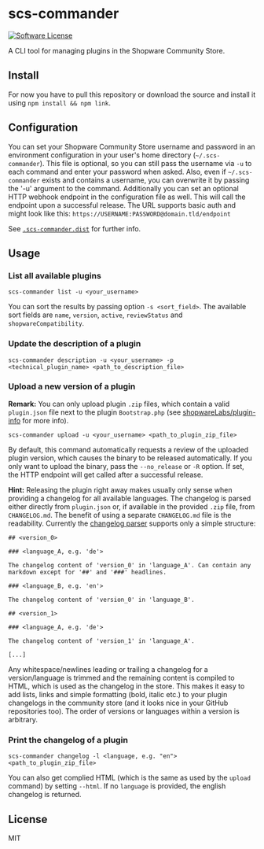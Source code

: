 # scs-commander

[![Software License](https://img.shields.io/badge/license-MIT-brightgreen.svg?style=flat-square)](LICENSE)

A CLI tool for managing plugins in the Shopware Community Store.

## Install

For now you have to pull this repository or download the source and install it using `npm install && npm link`.

## Configuration

You can set your Shopware Community Store username and password in an environment configuration in your user's home directory (`~/.scs-commander`). This file is optional, so you can still pass the username via `-u` to each command and enter your password when asked. Also, even if `~/.scs-commander` exists and contains a username, you can overwrite it by passing the '-u' argument to the command.
Additionally you can set an optional HTTP webhook endpoint in the configuration file as well. This will call the endpoint upon a successful release. The URL supports basic auth and might look like this: `https://USERNAME:PASSWORD@domain.tld/endpoint`

See [`.scs-commander.dist`](https://github.com/VIISON/scs-commander/blob/master/.scs-commander.dist) for further info.

## Usage

### List all available plugins

`scs-commander list -u <your_username>`

You can sort the results by passing option `-s <sort_field>`. The available sort fields are `name`, `version`, `active`, `reviewStatus` and `shopwareCompatibility`.

### Update the description of a plugin

`scs-commander description -u <your_username> -p <technical_plugin_name> <path_to_description_file>`

### Upload a new version of a plugin

**Remark:** You can only upload plugin `.zip` files, which contain a valid `plugin.json` file next to the plugin `Bootstrap.php` (see [shopwareLabs/plugin-info](https://github.com/shopwareLabs/plugin-info) for more info).

`scs-commander upload -u <your_username> <path_to_plugin_zip_file>`

By default, this command automatically requests a review of the uploaded plugin version, which causes the binary to be released automatically. If you only want to upload the binary, pass the `--no_release` or `-R` option.
If set, the HTTP endpoint will get called after a successful release.

**Hint:** Releasing the plugin right away makes usually only sense when providing a changelog for all available languages. The changelog is parsed either directly from `plugin.json` or, if available in the provided `.zip` file, from `CHANGELOG.md`. The benefit of using a separate `CHANGELOG.md` file is the readability. Currently the [changelog parser](https://github.com/VIISON/scs-commander/blob/master/lib/plugin_changelog_parser.js) supports only a simple structure:

```
## <version_0>

### <language_A, e.g. 'de'>

The changelog content of 'version_0' in 'language_A'. Can contain any markdown except for '##' and '###' headlines.

### <language_B, e.g. 'en'>

The changelog content of 'version_0' in 'language_B'.

## <version_1>

### <language_A, e.g. 'de'>

The changelog content of 'version_1' in 'language_A'.

[...]
```

Any whitespace/newlines leading or trailing a changelog for a version/language is trimmed and the remaining content is compiled to HTML, which is used as the changelog in the store. This makes it easy to add lists, links and simple formatting (bold, italic etc.) to your plugin changelogs in the community store (and it looks nice in your GitHub repositories too). The order of versions or languages within a version is arbitrary.

### Print the changelog of a plugin

`scs-commander changelog -l <language, e.g. "en"> <path_to_plugin_zip_file>`

You can also get complied HTML (which is the same as used by the `upload` command) by setting `--html`. If no `language` is provided, the english changelog is returned.

## License

MIT
